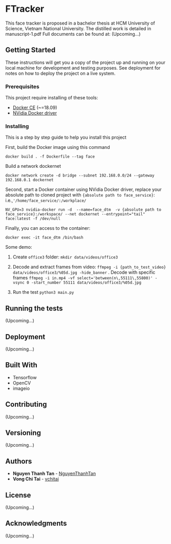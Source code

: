 # FTracker

This face tracker is proposed in a bachelor thesis
at HCM University of Science, Vietnam National University.
The distilled work is detailed in manuscript-1.pdf
Full documents can be found at: (Upcoming...)

## Getting Started

These instructions will get you a copy of the project up and running on your local machine for development and testing purposes. See deployment for notes on how to deploy the project on a live system.

### Prerequisites

This project require installing of these tools:

- [Docker CE](https://docs.docker.com/install/) (~=18.09)
- [NVidia Docker driver](https://github.com/NVIDIA/nvidia-docker)

### Installing

This is a step by step guide to help you install this project

First, build the Docker image using this command

`docker build . -f Dockerfile --tag face`

Build a network dockernet

`docker network create -d bridge --subnet 192.168.0.0/24 --gateway 192.168.0.1 dockernet`

Second, start a Docker container using NVidia Docker driver,
replace your absolute path to cloned project with `{absolute path to face_service}`: 
i.e.,`'/home/face_service/:/workplace/`

`NV_GPU=3 nvidia-docker run -d  --name=face_dtm  -v {absolute path to face_service}:/workspace/ --net dockernet --entrypoint="tail" face:latest -f /dev/null`

Finally, you can access to the container:

`docker exec -it face_dtm /bin/bash`

Some demo:

1. Create `office3` folder: 
`mkdir data/videos/office3`

2. Decode and extract frames from video:
`ffmpeg -i {path_to_test_video} data/videos/office3/%05d.jpg -hide_banner`
. Decode with specific frames 
`ffmpeg -i in.mp4 -vf select='between(n\,55111\,55800)' -vsync 0 -start_number 55111 data/videos/office3/%05d.jpg`

3. Run the test
`python3 main.py`


## Running the tests

(Upcoming...)

## Deployment

(Upcoming...)

## Built With

* Tensorflow
* OpenCV
* imageio

## Contributing

(Upcoming...)

## Versioning

(Upcoming...) 

## Authors

* **Nguyen Thanh Tan** - [NguyenThanhTan](https://github.com/NguyenThanhTan)
* **Vong Chi Tai** - [vchitai](https://github.com/vchitai)


## License

(Upcoming...)

## Acknowledgments

(Upcoming...)
